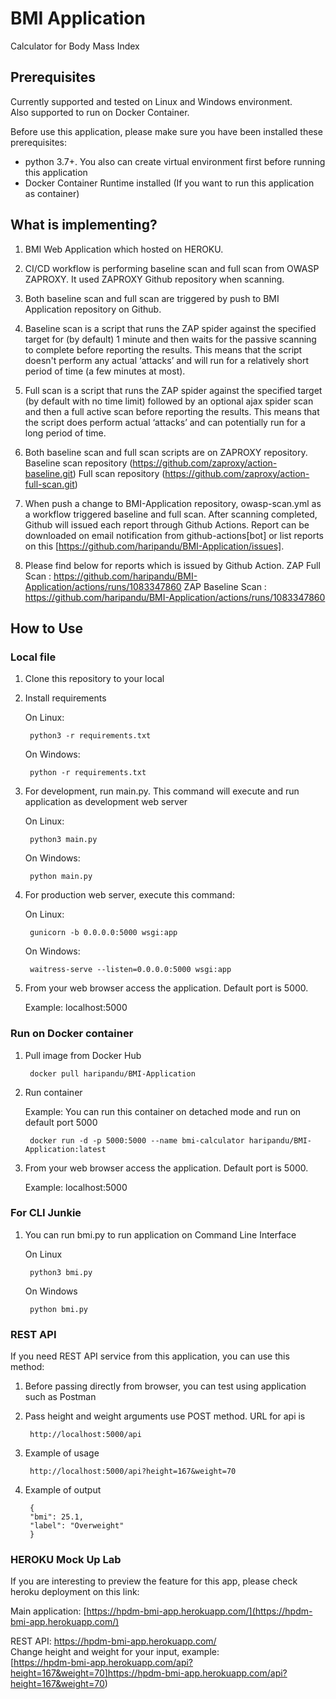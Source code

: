 # BMI Application
Calculator for Body Mass Index  

## Prerequisites  
Currently supported and tested on Linux and Windows environment.  
Also supported to run on Docker Container.  

Before use this application, please make sure you have been installed these prerequisites:
- python 3.7+. You also can create virtual environment first before running this application  
- Docker Container Runtime installed (If you want to run this application as container)

## What is implementing?
1. BMI Web Application which hosted on HEROKU.

2. CI/CD workflow is performing baseline scan and full scan from OWASP ZAPROXY. It used ZAPROXY Github repository when scanning.

3. Both baseline scan and full scan are triggered by push to BMI Application repository on Github.

4. Baseline scan is a script that runs the ZAP spider against the specified target for (by default) 1 minute and then waits for the passive scanning to complete before reporting the results. 
This means that the script doesn't perform any actual ‘attacks’ and will run for a relatively short period of time (a few minutes at most).

5. Full scan is a script that runs the ZAP spider against the specified target (by default with no time limit) followed by an optional ajax spider scan and then a full active scan before reporting the results.
This means that the script does perform actual ‘attacks’ and can potentially run for a long period of time.

6. Both baseline scan and full scan scripts are on ZAPROXY repository.
Baseline scan repository (https://github.com/zaproxy/action-baseline.git)
Full scan repository (https://github.com/zaproxy/action-full-scan.git)

7. When push a change to BMI-Application repository, owasp-scan.yml as a workflow triggered baseline and full scan. After scanning completed, Github will issued each report through Github Actions.
Report can be downloaded on email notification from github-actions[bot] or list reports on this [https://github.com/haripandu/BMI-Application/issues].

8. Please find below for reports which is issued by Github Action.
ZAP Full Scan : https://github.com/haripandu/BMI-Application/actions/runs/1083347860
ZAP Baseline Scan : https://github.com/haripandu/BMI-Application/actions/runs/1083347860

## How to Use  

### Local file  
1. Clone this repository to your local  
2. Install requirements  

    On Linux:  

        python3 -r requirements.txt  

    On Windows:  

        python -r requirements.txt  

3. For development, run main.py. This command will execute and run application as development web server  

    On Linux:  

        python3 main.py  
    
    On Windows:  

        python main.py  

4. For production web server, execute this command:  

    On Linux:
    
        gunicorn -b 0.0.0.0:5000 wsgi:app  

    On Windows:  

        waitress-serve --listen=0.0.0.0:5000 wsgi:app  

5. From your web browser access the application. Default port is 5000.  

    Example: localhost:5000  

### Run on Docker container  

1. Pull image from Docker Hub  

        docker pull haripandu/BMI-Application  

2. Run container  

   Example: You can run this container on detached mode and run on default port 5000

        docker run -d -p 5000:5000 --name bmi-calculator haripandu/BMI-Application:latest  

3. From your web browser access the application. Default port is 5000.  

    Example: localhost:5000 

### For CLI Junkie  

1. You can run bmi.py to run application on Command Line Interface  

    On Linux  

        python3 bmi.py  

    On Windows  

        python bmi.py

### REST API  

If you need REST API service from this application, you can use this method:  

1. Before passing directly from browser, you can test using application such as Postman  

2. Pass height and weight arguments use POST method. URL for api is  

        http://localhost:5000/api  

3. Example of usage

        http://localhost:5000/api?height=167&weight=70  

4. Example of output  

        {
        "bmi": 25.1,
        "label": "Overweight"
        }  

### HEROKU Mock Up Lab  

If you are interesting to preview the feature for this app, please check heroku deployment on this link:  

Main application: [https://hpdm-bmi-app.herokuapp.com/](https://hpdm-bmi-app.herokuapp.com/)  
  
REST API: https://hpdm-bmi-app.herokuapp.com/  
Change height and weight for your input, example:  
[https://hpdm-bmi-app.herokuapp.com/api?height=167&weight=70]https://hpdm-bmi-app.herokuapp.com/api?height=167&weight=70)
